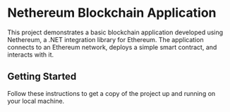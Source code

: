 # Nethereum Blockchain Application

This project demonstrates a basic blockchain application developed using Nethereum, a .NET integration library for Ethereum. The application connects to an Ethereum network, deploys a simple smart contract, and interacts with it.

## Getting Started

Follow these instructions to get a copy of the project up and running on your local machine.

